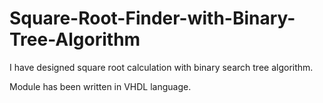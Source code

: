 # Square-Root-Finder-with-Binary-Tree-Algorithm
I have designed square root calculation with binary search tree algorithm.

Module has been written in VHDL language.
